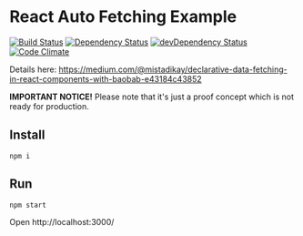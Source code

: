 # React Auto Fetching Example

[![Build Status](http://img.shields.io/travis/mistadikay/react-auto-fetching-example/master.svg?style=flat)](http://travis-ci.org/mistadikay/react-auto-fetching-example)
[![Dependency Status](https://david-dm.org/mistadikay/react-auto-fetching-example.svg?style=flat)](https://david-dm.org/mistadikay/react-auto-fetching-example)
[![devDependency Status](https://david-dm.org/mistadikay/react-auto-fetching-example/dev-status.svg?style=flat)](https://david-dm.org/mistadikay/react-auto-fetching-example#info=devDependencies)
[![Code Climate](https://codeclimate.com/github/mistadikay/react-auto-fetching-example/badges/gpa.svg)](https://codeclimate.com/github/mistadikay/react-auto-fetching-example)

Details here: https://medium.com/@mistadikay/declarative-data-fetching-in-react-components-with-baobab-e43184c43852

**IMPORTANT NOTICE!** Please note that it's just a proof concept which is not ready for production.

## Install

```
npm i
```

## Run

```
npm start
```
Open http://localhost:3000/
